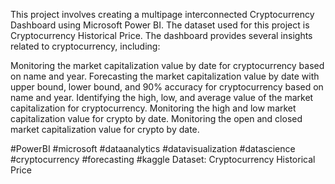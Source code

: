 This project involves creating a multipage interconnected Cryptocurrency Dashboard using Microsoft Power BI. The dataset used for this project is Cryptocurrency Historical Price. The dashboard provides several insights related to cryptocurrency, including:

Monitoring the market capitalization value by date for cryptocurrency based on name and year.
Forecasting the market capitalization value by date with upper bound, lower bound, and 90% accuracy for cryptocurrency based on name and year.
Identifying the high, low, and average value of the market capitalization for cryptocurrency.
Monitoring the high and low market capitalization value for crypto by date.
Monitoring the open and closed market capitalization value for crypto by date.

#PowerBI #microsoft #dataanalytics #datavisualization #datascience #cryptocurrency #forecasting #kaggle
Dataset: Cryptocurrency Historical Price
